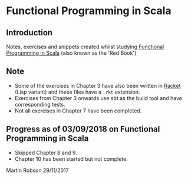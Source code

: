 
# Functional Programming in Scala 

## Introduction

Notes, exercises and snippets created whilst studying [Functional Programming in Scala][bookref] (also known as the 'Red Book') 

## Note

- Some of the exercises in Chapter 3 have also been written in [Racket](https://racket-lang.org/) (Lisp variant) and these files have a `.rkt` extension.
- Exercises from Chapter 3 onwards use sbt as the build tool and have corresponding tests.
- Not all exercises in Chapter 7 have been completed.

## Progress as of 03/09/2018 on Functional Programming in Scala

- Skipped Chapter 8 and 9.
- Chapter 10 has been started but not complete.




Martin Robson 29/11/2017


[bookref]: https://www.manning.com/books/functional-programming-in-scala "Functional Programming in Scala - Chiusano/Bjarnason - (2014)"
